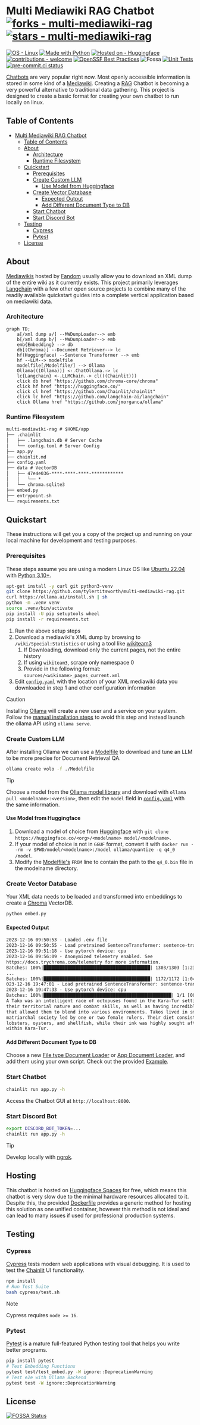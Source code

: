 # Multi Mediawiki RAG Chatbot [![forks - multi-mediawiki-rag](https://img.shields.io/github/forks/tylertitsworth/multi-mediawiki-rag?style=social)](https://github.com/tylertitsworth/multi-mediawiki-rag) [![stars - multi-mediawiki-rag](https://img.shields.io/github/stars/tylertitsworth/multi-mediawiki-rag?style=social)](https://github.com/tylertitsworth/multi-mediawiki-rag)

[![OS - Linux](https://img.shields.io/badge/OS-Linux-blue?logo=linux&logoColor=white)](https://www.linux.org/ "Go to Linux homepage")
[![Made with Python](https://img.shields.io/badge/Python->=3.10-blue?logo=python&logoColor=white)](https://python.org "Go to Python homepage")
[![Hosted on - Huggingface](https://img.shields.io/static/v1?label=Hosted+on&message=Huggingface&color=FFD21E)](https://huggingface.co/spaces/TotalSundae/dungeons-and-dragons)
[![contributions - welcome](https://img.shields.io/badge/contributions-welcome-4ac41d)](https://github.com/tylertitsworth/multi-mediawiki-rag/blob/main/CONTRIBUTING.md)
[![OpenSSF Best Practices](https://www.bestpractices.dev/projects/8272/badge)](https://www.bestpractices.dev/projects/8272)
![Fossa](https://app.fossa.com/api/projects/git%2Bgithub.com%2Ftylertitsworth%2Fmulti-mediawiki-rag.svg?type=shield&skipHeapTracking=true&issueType=license)
[![Unit Tests](https://github.com/tylertitsworth/multi-mediawiki-rag/actions/workflows/unit-test.yaml/badge.svg?branch=main)](https://github.com/tylertitsworth/multi-mediawiki-rag/actions/workflows/unit-test.yaml)
[![pre-commit.ci status](https://results.pre-commit.ci/badge/github/tylertitsworth/multi-mediawiki-rag/main.svg)](https://results.pre-commit.ci/latest/github/tylertitsworth/multi-mediawiki-rag/main)

[Chatbots](https://www.forbes.com/advisor/business/software/what-is-a-chatbot/) are very popular right now. Most openly accessible information is stored in some kind of a [Mediawiki](https://en.wikipedia.org/wiki/MediaWiki). Creating a [RAG](https://research.ibm.com/blog/retrieval-augmented-generation-RAG) Chatbot is becoming a very powerful alternative to traditional data gathering. This project is designed to create a basic format for creating your own chatbot to run locally on linux.

## Table of Contents

- [Multi Mediawiki RAG Chatbot  ](#multi-mediawiki-rag-chatbot--)
  - [Table of Contents](#table-of-contents)
  - [About](#about)
    - [Architecture](#architecture)
    - [Runtime Filesystem](#runtime-filesystem)
  - [Quickstart](#quickstart)
    - [Prerequisites](#prerequisites)
    - [Create Custom LLM](#create-custom-llm)
      - [Use Model from Huggingface](#use-model-from-huggingface)
    - [Create Vector Database](#create-vector-database)
      - [Expected Output](#expected-output)
      - [Add Different Document Type to DB](#add-different-document-type-to-db)
    - [Start Chatbot](#start-chatbot)
    - [Start Discord Bot](#start-discord-bot)
  - [Testing](#testing)
    - [Cypress](#cypress)
    - [Pytest](#pytest)
  - [License](#license)

## About

[Mediawikis](https://en.wikipedia.org/wiki/MediaWiki) hosted by [Fandom](https://www.fandom.com/) usually allow you to download an XML dump of the entire wiki as it currently exists. This project primarily leverages [Langchain](https://github.com/langchain-ai/langchain) with a few other open source projects to combine many of the readily available quickstart guides into a complete vertical application based on mediawiki data.

### Architecture

```mermaid
graph TD;
    a[/xml dump a/] --MWDumpLoader--> emb
    b[/xml dump b/] --MWDumpLoader--> emb
    emb{Embedding} --> db
    db[(Chroma)] --Document Retriever--> lc
    hf(Huggingface) --Sentence Transformer --> emb
    hf --LLM--> modelfile
    modelfile[/Modelfile/] --> Ollama
    Ollama(((Ollama))) <-.ChatOllama.-> lc
    lc{Langchain} <-.LLMChain.-> cl(((Chainlit)))
    click db href "https://github.com/chroma-core/chroma"
    click hf href "https://huggingface.co/"
    click cl href "https://github.com/Chainlit/chainlit"
    click lc href "https://github.com/langchain-ai/langchain"
    click Ollama href "https://github.com/jmorganca/ollama"
```

### Runtime Filesystem

```txt
multi-mediawiki-rag # $HOME/app
├── .chainlit
│   ├── .langchain.db # Server Cache
│   └── config.toml # Server Config
├── app.py
├── chainlit.md
├── config.yaml
├── data # VectorDB
│   ├── 47e4e036-****-****-****-************
│   │   └── *
│   └── chroma.sqlite3
├── embed.py
├── entrypoint.sh
└── requirements.txt
```

## Quickstart

These instructions will get you a copy of the project up and running on your local machine for development and testing purposes.

### Prerequisites

These steps assume you are using a modern Linux OS like [Ubuntu 22.04](https://www.releases.ubuntu.com/jammy/) with [Python 3.10+](https://www.python.org/downloads/release/python-3100/).

```bash
apt-get install -y curl git python3-venv
git clone https://github.com/tylertitsworth/multi-mediawiki-rag.git
curl https://ollama.ai/install.sh | sh
python -m .venv venv
source .venv/bin/activate
pip install -U pip setuptools wheel
pip install -r requirements.txt
```

1. Run the above setup steps
2. Download a mediawiki's XML dump by browsing to `/wiki/Special:Statistics` or using a tool like [wikiteam3](https://pypi.org/project/wikiteam3/)
    1. If Downloading, download only the current pages, not the entire history
    2. If using `wikiteam3`, scrape only namespace 0
    3. Provide in the following format: `sources/<wikiname>_pages_current.xml`
3. Edit [`config.yaml`](config.yaml) with the location of your XML mediawiki data you downloaded in step 1 and other configuration information

> [!CAUTION]
> Installing [Ollama](https://github.com/jmorganca/ollama) will create a new user and a service on your system. Follow the [manual installation steps](https://github.com/jmorganca/ollama/blob/main/docs/linux.md#manual-install) to avoid this step and instead launch the ollama API using `ollama serve`.

### Create Custom LLM

After installing Ollama we can use a [Modelfile](https://github.com/jmorganca/ollama/blob/main/docs/modelfile.md) to download and tune an LLM to be more precise for Document Retrieval QA.

```bash
ollama create volo -f ./Modelfile
```

> [!TIP]
> Choose a model from the [Ollama model library](https://ollama.ai/library) and download with `ollama pull <modelname>:<version>`, then edit the `model` field in [`config.yaml`](config.yaml) with the same information.

#### Use Model from Huggingface

1. Download a model of choice from [Huggingface](https://huggingface.co/spaces/HuggingFaceH4/open_llm_leaderboard) with `git clone https://huggingface.co/<org>/<modelname> model/<modelname>`.
2. If your model of choice is not in `GGUF` format, convert it with `docker run --rm -v $PWD/model/<modelname>:/model ollama/quantize -q q4_0 /model`.
3. Modify the [Modelfile's](Modelfile) `FROM` line to contain the path to the `q4_0.bin` file in the modelname directory.

### Create Vector Database

Your XML data needs to be loaded and transformed into embeddings to create a [Chroma](https://python.langchain.com/docs/integrations/vectorstores/chroma) VectorDB.

```bash
python embed.py
```

#### Expected Output

```txt
2023-12-16 09:50:53 - Loaded .env file
2023-12-16 09:50:55 - Load pretrained SentenceTransformer: sentence-transformers/all-mpnet-base-v2
2023-12-16 09:51:18 - Use pytorch device: cpu
2023-12-16 09:56:09 - Anonymized telemetry enabled. See
https://docs.trychroma.com/telemetry for more information.
Batches: 100%|████████████████████████████████████████| 1303/1303 [1:23:14<00:00,  3.83s/it]
...
Batches: 100%|████████████████████████████████████████| 1172/1172 [1:04:08<00:00,  3.28s/it]
023-12-16 19:47:01 - Load pretrained SentenceTransformer: sentence-transformers/all-mpnet-base-v2
2023-12-16 19:47:33 - Use pytorch device: cpu
Batches: 100%|████████████████████████████████████████████████| 1/1 [00:00<00:00, 40.41it/s]
A Tako was an intelligent race of octopuses found in the Kara-Tur setting. They were known for
their territorial nature and combat skills, as well as having incredible camouflaging abilities
that allowed them to blend into various environments. Takos lived in small tribes with a
matriarchal society led by one or two female rulers. Their diet consisted mainly of crabs,
lobsters, oysters, and shellfish, while their ink was highly sought after for use in calligraphy
within Kara-Tur.
```

#### Add Different Document Type to DB

Choose a new [File type Document Loader](https://python.langchain.com/docs/modules/data_connection/document_loaders/) or [App Document Loader](https://python.langchain.com/docs/integrations/document_loaders/), and add them using your own script. Check out the provided [Example](examples/add_more_docs.py).

### Start Chatbot

```bash
chainlit run app.py -h
```

Access the Chatbot GUI at `http://localhost:8000`.

### Start Discord Bot

```bash
export DISCORD_BOT_TOKEN=...
chainlit run app.py -h
```

> [!TIP]
> Develop locally with [ngrok](https://dashboard.ngrok.com/get-started/setup/linux).

## Hosting

This chatbot is hosted on [Huggingface Spaces](https://huggingface.co/spaces/TotalSundae/dungeons-and-dragons) for free, which means this chatbot is very slow due to the minimal hardware resources allocated to it. Despite this, the provided [Dockerfile](./Dockerfile) provides a generic method for hosting this solution as one unified container, however this method is not ideal and can lead to many issues if used for professional production systems.

## Testing

### Cypress

[Cypress](https://www.cypress.io/) tests modern web applications with visual debugging. It is used to test the [Chainlit](https://github.com/Chainlit/chainlit) UI functionality.

```bash
npm install
# Run Test Suite
bash cypress/test.sh
```

> [!NOTE]
> Cypress requires `node >= 16`.

### Pytest

[Pytest](https://docs.pytest.org/en/7.4.x/) is a mature full-featured Python testing tool that helps you write better programs.

```bash
pip install pytest
# Test Embedding Functions
pytest test/test_embed.py -W ignore::DeprecationWarning
# Test e2e with Ollama Backend
pytest test -W ignore::DeprecationWarning
```

## License

[![FOSSA Status](https://app.fossa.com/api/projects/git%2Bgithub.com%2Ftylertitsworth%2Fmulti-mediawiki-rag.svg?type=large&issueType=license)](https://app.fossa.com/projects/git%2Bgithub.com%2Ftylertitsworth%2Fmulti-mediawiki-rag?ref=badge_large&issueType=license)
